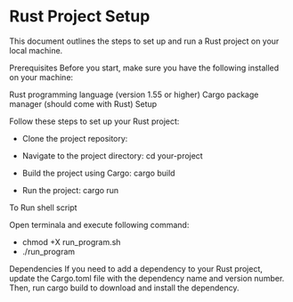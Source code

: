 # Rust Project Setup
This document outlines the steps to set up and run a Rust project on your local machine.

Prerequisites
Before you start, make sure you have the following installed on your machine:

Rust programming language (version 1.55 or higher)
Cargo package manager (should come with Rust)
Setup

Follow these steps to set up your Rust project:
* Clone the project repository:

* Navigate to the project directory: cd your-project

* Build the project using Cargo: cargo build

* Run the project: cargo run

To Run shell script

Open terminala and execute following command: 
* chmod +X run_program.sh
* ./run_program

Dependencies
If you need to add a dependency to your Rust project, update the Cargo.toml file with the dependency name and version number. Then, run cargo build to download and install the dependency.
